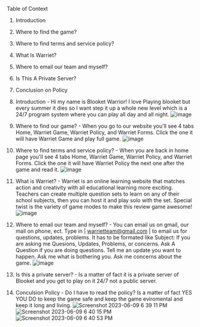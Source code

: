 Table of Context
1) Introduction
2) Where to find the game?
3) Where to find terms and service policy?
4) What Is Warriet?
5) Where to email our team and myself?
6) Is This A Private Server?
7) Conclusion on Policy


1) Introduction - Hi my name is Blooket Warrior! I love Playing blooket but every summer it dies so I want step it up a whole new level which is a 24/7 program system where you can play all day and all night. 
![image](https://github.com/BlooketWarrior/Warriet/assets/124001000/a7c74282-a9f7-4d87-b501-6b946a8d9bb0)

2) Where to find our game? -  When you go to our website you'll see 4 tabs Home, Warriet Game, Warriet Policy, and Warriet Forms. Click the one it will have Warriet Game and play full game.
![image](https://github.com/BlooketWarrior/Warriet/assets/124001000/8e2151e0-5738-44fc-9ae0-6d85f0d93068)

3) Where to find terms and service policy? - When you are back in home page you'll see 4 tabs Home, Warriet Game, Warriet Policy, and Warriet Forms. Click the one it will have Warriet Policy the next one after the game and read it.
![image](https://github.com/BlooketWarrior/Warriet/assets/124001000/51d40c2b-2dc2-4b7f-8761-9e094d736594)

4) What is Warriet? - Warriet is an online learning website that matches action and creativity with all educational learning more exciting. Teachers can create multiple question sets to learn on any of their school subjects, then you can host it and play solo with the set. Special twist is the variety of game modes to make this review game awesome! 
![image](https://github.com/BlooketWarrior/Warriet/assets/124001000/17f7e2fe-27c7-4325-9027-bc8a8d84ea82)

5) Where to email our team and myself? - You can email us on gmail, our mail on phone, ect. Type in | warrietteam@gmail.com | to email us for questions, updates, problems. It has to be formated like Subject: If you are asking me Quesions, Updates, Problems, or concerns. Ask A Question if you are doing questions. Tell me an update you want to happen. Ask me what is bothering you. Ask me concerns about the game.
![image](https://github.com/BlooketWarrior/Warriet/assets/124001000/789048eb-f92e-44a9-a278-3e4da8a76e56)


6) Is this a private server? - Is a matter of fact it is a private server of Blooket and you get to play on it 24/7 not a public server.

7) Conculsion Policy - Do I have to read the policy? Is a matter of fact YES YOU DO to keep the game safe and keep the game eviromental and keep it long and living.
![Screenshot 2023-06-09 6 39 11 PM](https://github.com/BlooketWarrior/Warriet/assets/124001000/918ecc51-43cf-4527-9b66-87592050a35b)
![Screenshot 2023-06-09 6 40 15 PM](https://github.com/BlooketWarrior/Warriet/assets/124001000/7a9f2b3a-dc0e-419b-b599-f0c180ea6c26)
![Screenshot 2023-06-09 6 40 53 PM](https://github.com/BlooketWarrior/Warriet/assets/124001000/0d2e8920-b78e-44a4-80eb-10cd1e312d27)
